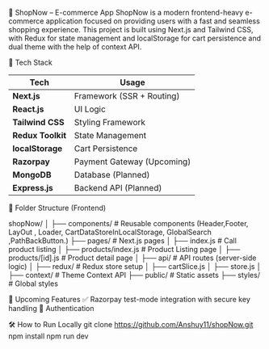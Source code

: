 🛒 ShopNow –  E-commerce App
ShopNow is a modern frontend-heavy e-commerce application focused on providing users with a fast and seamless shopping experience. This project is built using Next.js and Tailwind CSS, with Redux for state management and localStorage for cart persistence and dual theme with the help of context API.


🧠 Tech Stack

| Tech              | Usage                      |
| ----------------- | -------------------------- |
| **Next.js**       | Framework (SSR + Routing)  |
| **React.js**      | UI Logic                   |
| **Tailwind CSS**  | Styling Framework          |
| **Redux Toolkit** | State Management           |
| **localStorage**  | Cart Persistence           |
| **Razorpay**      | Payment Gateway (Upcoming) |
| **MongoDB**       | Database (Planned)         |
| **Express.js**    | Backend API (Planned)      |


📁 Folder Structure (Frontend)

shopNow/
│
├── components/         # Reusable components (Header,Footer, LayOut ,  Loader, CartDataStoreInLocalStorage, GlobalSearch  ,PathBackButton.)
├── pages/              # Next.js pages
│   ├── index.js        # Call  product listing
│   ├── products/index.js # Product Listing page
│   ├── products/[id].js # Product detail page
│   ├── api/            # API routes (server-side logic)
│
├── redux/              # Redux store setup
│   ├── cartSlice.js
│   ├── store.js
│
├── context/            # Theme Context API
├── public/             # Static assets
├── styles/             # Global styles


📌 Upcoming Features
✅ Razorpay test-mode integration with secure key handling
🔐 Authentication 



🛠 How to Run Locally
git clone https://github.com/Anshuy11/shopNow.git
npm install
npm run dev




